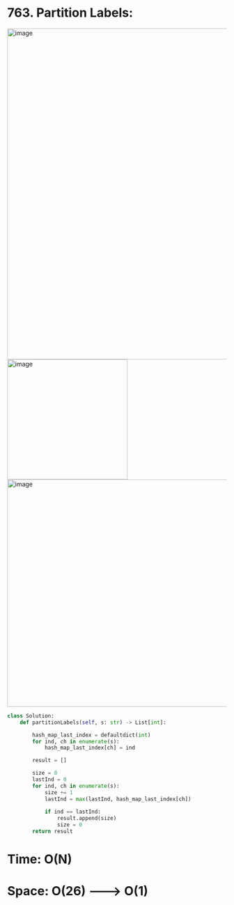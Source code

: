 # 763. Partition Labels:

<img width="760" alt="image" src="https://github.com/jatinbhutka/LeetCode-2022/assets/35987583/7a0345aa-713d-4bbe-a265-85bfaf90e1b1">
<img width="276" alt="image" src="https://github.com/jatinbhutka/LeetCode-2022/assets/35987583/fa32e145-2214-4c9d-98e6-88523fe82840">
<img width="522" alt="image" src="https://github.com/jatinbhutka/LeetCode-2022/assets/35987583/affa9b30-322e-452e-bb6a-b0701ebbad15">



```python
class Solution:
    def partitionLabels(self, s: str) -> List[int]:

        hash_map_last_index = defaultdict(int)
        for ind, ch in enumerate(s):
            hash_map_last_index[ch] = ind

        result = []

        size = 0
        lastInd = 0
        for ind, ch in enumerate(s):
            size += 1
            lastInd = max(lastInd, hash_map_last_index[ch])
            
            if ind == lastInd:
                result.append(size)
                size = 0
        return result
```

# Time: O(N)
# Space: O(26) ---> O(1)

